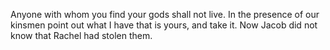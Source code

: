 Anyone with whom you find your gods shall not live. In the presence of our kinsmen point out what I have that is yours, and take it. Now Jacob did not know that Rachel had stolen them.
